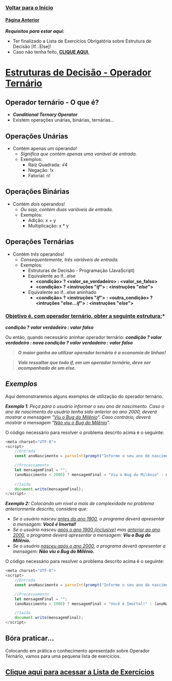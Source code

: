 ### [**Voltar para o Início**](../../README.md)

#### [**Página Anterior**](../03_01_if_else/README.md)

***Requisitos para estar aqui:***
- Ter finalizado a Lista de Exercícios Obrigatória sobre Estrutura de Decisão [If...Else]!
- Caso não tenha feito, [**CLIQUE AQUI**.](../03_01_if_else/03_01_02_listaExercicios/README.md)

# <u>**Estruturas de Decisão - Operador Ternário**</u>

## **Operador ternário - O que é?**

* **_Conditional Ternary Operator_**
* Existem operações unárias, binárias, ternárias...

## **Operações Unárias**
- Contém apenas _um_ operando!
  - _Significa que contém apenas uma variável de entrada._
  - Exemplos:
    * Raiz Quadrada: √4
    * Negação: !x
    * Fatorial: n!

## **Operações Binárias**
- Contém _dois_ operandos!
  - _Ou seja, contém duas variáveis de entrada._
  - Exemplos:
    * Adição: x + y
    * Multiplicação: x * y

## **Operações Ternárias**
- Contém _três_ operandos!
  - _Consequentemente, três variáveis de entrada._
  - Exemplos:
    * Estruturas de Decisão - Programação (JavaScript)
    * Equivalente ao if...else
      * **<condição> ? <valor_se_verdadeiro> : <valor_se_falso>**
      * **<condição> ? <instruções "_if_"> : <instruções "_else_">**
    * Equivalente ao if...else aninhado
      * **<condição> ? <instruções "_if_">**
        **: <outra_condição> ? <intruções "_else...if_">**
        **: <instruções "_else_">**


### <u>Objetivo é, com operador ternário, obter a seguinte estrutura:</u>*
**_condição ? valor verdadeiro : valor falso_**

Ou então, quando necessário aninhar operador ternário:
**_condição ? valor verdadeiro : nova condição ? valor verdadeiro : valor falso_**

> **_O maior ganho ao utilizar operador ternário é a economia de linhas!_**

> ***Vale ressaltar que todo if, em um operador ternário, deve ser acompanhado de um else.***

## ***Exemplos***

Aqui demonstraremos alguns exemplos de utilização do operador ternário.

_**Exemplo 1**: Peça para o usuário informar o seu ano de nascimento. Caso o ano de nascimento do usuário tenha sido anterior ao ano 2000, deverá mostrar a mensagem "<u>Viu o Bug do Milênio</u>". Caso contrário, deverá mostrar a mensagem "<u>Não viu o Bug do Milênio</u>"._

O código necessário para resolver o problema descrito acima é o seguinte:

```javascript
<meta charset="UTF-8">
<script>
    //Entrada
    const anoNascimento = parseInt(prompt("Informe o seu ano de nascimento: "));

    //Processamento
    let mensagemFinal = "";
    (anoNascimento < 2000) ? mensagemFinal = "Viu o Bug do Milênio" : mensagemFinal = "Não viu o Bug do Milênio";
    
    //Saída
    document.write(mensagemFinal);
</script>

```

_**Exemplo 2:** Colocando um nível a mais de complexidade no problema anteriormente descrito, considere que:_
- _Se o usuário nasceu <u>antes do ano 1900</u>, o programa deverá apresentar a mensagem: **Você é Imortal!**_
- _Se o usuário nasceu <u>após o ano 1900 (inclusive)</u> mas <u>anterior ao ano 2000</u>, o programa deverá apresentar a mensagem: **Viu o Bug do Milênio.**_
- _Se o usuário <u>nasceu após o ano 2000</u>, o programa deverá apresentar a mensagem: **Não viu o Bug do Milênio.**_

O código necessário para resolver o problema descrito acima é o seguinte:

```javascript
<meta charset="UTF-8">
<script>
    //Entrada
    const anoNascimento = parseInt(prompt("Informe o seu ano de nascimento: "));

    //Processamento
    let mensagemFinal = "";
    (anoNascimento < 1900) ? mensagemFinal = "Você é Imortal!" : (anoNascimento < 2000) ? mensagemFinal = "Viu o Bug do Milênio" : mensagemFinal = "Não viu o Bug do Milênio";

    //Saída
    document.write(mensagemFinal);
</script>
```

## **Bóra praticar...**

Colocando em prática o conhecimento apresentado sobre Operador Ternário, vamos para uma pequena lista de exercícios.

## [**<u>Clique aqui para acessar a Lista de Exercícios</u>**](03_02_01_listaExercicios/README.md)